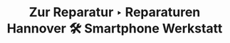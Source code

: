 ---
layout: zur-reparatur
title: Zur Reparatur ‣ Reparaturen Hannover 🛠️ Smartphone Werkstatt
description: "Handy Reparatur Service ✔️ die Nr.1 in Hannover ✔️ Garantie ✔️ Express-Reparatur ✔️ OHNE Termin ✔️ Samsung, iPhone, Huawei, Sony usw.✔️ MacBook & iMac & Tablet"
heading: Wir reparieren Ihr Gerät!
breadcrumb: Zur Reparatur
contact_form: true
---